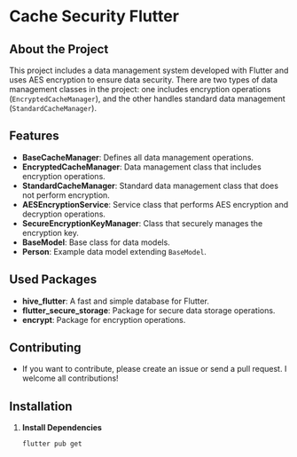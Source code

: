 # Cache Security Flutter 

## About the Project

This project includes a data management system developed with Flutter and uses AES encryption to ensure data security. There are two types of data management classes in the project: one includes encryption operations (`EncryptedCacheManager`), and the other handles standard data management (`StandardCacheManager`).

## Features

- **BaseCacheManager**: Defines all data management operations.
- **EncryptedCacheManager**: Data management class that includes encryption operations.
- **StandardCacheManager**: Standard data management class that does not perform encryption.
- **AESEncryptionService**: Service class that performs AES encryption and decryption operations.
- **SecureEncryptionKeyManager**: Class that securely manages the encryption key.
- **BaseModel**: Base class for data models.
- **Person**: Example data model extending `BaseModel`.

## Used Packages

- **hive_flutter**: A fast and simple database for Flutter.
- **flutter_secure_storage**: Package for secure data storage operations.
- **encrypt**: Package for encryption operations.

## Contributing
-  If you want to contribute, please create an issue or send a pull request. I welcome all contributions!

## Installation

1. **Install Dependencies**

   ```bash
   flutter pub get
